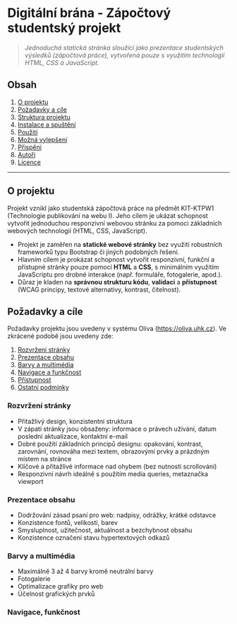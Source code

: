 # Digitální brána - Zápočtový studentský projekt

> *Jednoduchá statická stránka sloužící jako prezentace studentských výsledků (zápočtová práce), vytvořená pouze s využitím technologií HTML, CSS a JavaScript.*

## Obsah

1. [O projektu](#o-projektu)
2. [Požadavky a cíle](#požadavky-a-cíle)
3. [Struktura projektu](#struktura-projektu)
4. [Instalace a spuštění](#instalace-a-spuštění)
5. [Použití](#použití)
6. [Možná vylepšení](#možná-vylepšení)
7. [Přispění](#přispění)
8. [Autoři](#autoři)
9. [Licence](#licence) 

---

## O projektu

Projekt vznikl jako studentská zápočtová práce na předmět KIT-KTPW1 (Technologie publikování na webu I). Jeho cílem je ukázat schopnost vytvořit jednoduchou responzivní webovou stránku za pomoci základních webových technologií (HTML, CSS, JavaScript).

- Projekt je zaměřen na **statické webové stránky** bez využití robustních frameworků typu Bootstrap či jiných podobných řešení.  
- Hlavním cílem je prokázat schopnost vytvořit responzivní, funkční a přístupné stránky pouze pomocí **HTML** a **CSS**, s minimálním využitím JavaScriptu pro drobné interakce (např. formuláře, fotogalerie, apod.).  
- Důraz je kladen na **správnou strukturu kódu**, **validaci** a **přístupnost** (WCAG principy, textové alternativy, kontrast, čitelnost).


## Požadavky a cíle

Požadavky projektu jsou uvedeny v systému Oliva (https://oliva.uhk.cz). Ve zkrácené podobě jsou uvedeny zde:

1. [Rozvržení stránky](#rozvržení-stránky)
2. [Prezentace obsahu](#prezentace-obsahu)
3. [Barvy a multimédia](#barvy-a-multimédia)
4. [Navigace a funkčnost](#navigace-a-funkcnost)
5. [Přístupnost](#pristupnost)
6. [Ostatní podmínky](#ostatni-podminky)

### Rozvržení stránky

- Přitažlivý design, konzistentní struktura
- V zápatí stránky jsou obsaženy: informace o právech užívání, datum poslední aktualizace, kontaktní e-mail
- Dobré použití základních principů designu: opakování, kontrast, zarovnání, rovnováha mezi textem, obrazovými prvky a prázdným místem na stránce
- Klíčové a přitažlivé informace nad ohybem (bez nutnosti scrollování)
- Responzivní návrh ideálně s použitím media queries, metaznačka viewport

### Prezentace obsahu

- Dodržování zásad psaní pro web: nadpisy, odrážky, krátké odstavce
- Konzistence fontů, velikostí, barev
- Smysluplnost, užitečnost, aktuálnost a bezchybnost obsahu
- Konzistence označení stavu hypertextových odkazů

### Barvy a multimédia

- Maximálně 3 až 4 barvy kromě neutrální barvy
- Fotogalerie
- Optimalizace grafiky pro web
- Účelnost grafických prvků

### Navigace, funkčnost

